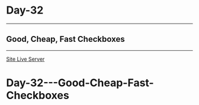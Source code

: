 # Day-32

---

## Good, Cheap, Fast Checkboxes

---

[Site Live Server](https://krantos-dev.github.io/Day-32---Good-Cheap-Fast-Checkboxes/)
# Day-32---Good-Cheap-Fast-Checkboxes
